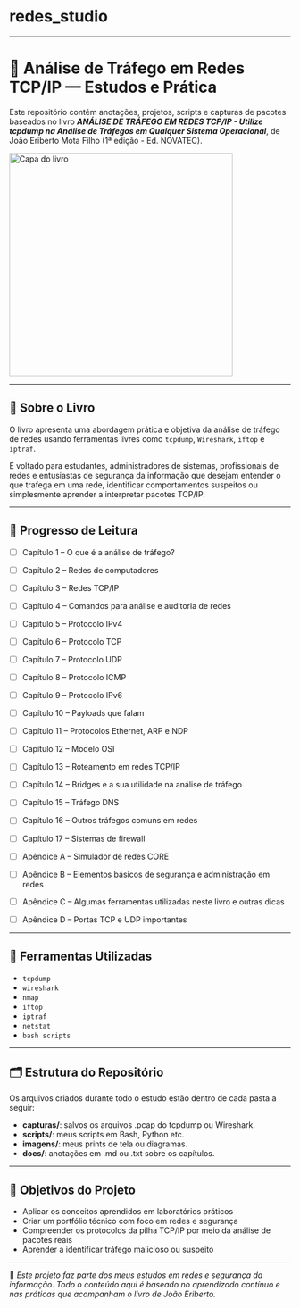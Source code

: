 # redes_studio

---

# 📡 Análise de Tráfego em Redes TCP/IP — Estudos e Prática

Este repositório contém anotações, projetos, scripts e capturas de pacotes baseados no livro **_ANÁLISE DE TRÁFEGO EM REDES TCP/IP - Utilize tcpdump na Análise de Tráfegos em Qualquer Sistema Operacional_**, de João Eriberto Mota Filho (1ª edição - Ed. NOVATEC).

<img src="https://m.media-amazon.com/images/I/81x-nHq0GXL._SL1436_.jpg" alt="Capa do livro" width="400">

---

## 📖 Sobre o Livro

O livro apresenta uma abordagem prática e objetiva da análise de tráfego de redes usando ferramentas livres como `tcpdump`, `Wireshark`, `iftop` e `iptraf`.  

É voltado para estudantes, administradores de sistemas, profissionais de redes e entusiastas de segurança da informação que desejam entender o que trafega em uma rede, identificar comportamentos suspeitos ou simplesmente aprender a interpretar pacotes TCP/IP.

---

## 📘 Progresso de Leitura

- [ ] Capítulo 1 – O que é a análise de tráfego?
- [ ] Capítulo 2 – Redes de computadores
- [ ] Capítulo 3 – Redes TCP/IP
- [ ] Capítulo 4 – Comandos para análise e auditoria de redes
- [ ] Capítulo 5 – Protocolo IPv4
- [ ] Capítulo 6 – Protocolo TCP
- [ ]	Capítulo 7 – Protocolo UDP
- [ ]	Capítulo 8 – Protocolo ICMP
- [ ]	Capítulo 9 – Protocolo IPv6
- [ ]	Capítulo 10 – Payloads que falam
- [ ]	Capítulo 11 – Protocolos Ethernet, ARP e NDP
- [ ]	Capítulo 12 – Modelo OSI
- [ ]	Capítulo 13 – Roteamento em redes TCP/IP
- [ ]	Capítulo 14 – Bridges e a sua utilidade na análise de tráfego
- [ ]	Capítulo 15 – Tráfego DNS
- [ ]	Capítulo 16 – Outros tráfegos comuns em redes
- [ ]	Capítulo 17 – Sistemas de firewall
- [ ]	Apêndice A – Simulador de redes CORE
- [ ]	Apêndice B – Elementos básicos de segurança e administração em redes
- [ ]	Apêndice C – Algumas ferramentas utilizadas neste livro e outras dicas
- [ ]	Apêndice D – Portas TCP e UDP importantes


---

## 🧰 Ferramentas Utilizadas

- `tcpdump`
- `wireshark`
- `nmap`
- `iftop`
- `iptraf`
- `netstat`
- `bash scripts`

---

## 🗂️ Estrutura do Repositório

Os arquivos criados durante todo o estudo estão dentro de cada pasta a seguir:

- **capturas/**: salvos os arquivos .pcap do tcpdump ou Wireshark.
- **scripts/**:  meus scripts em Bash, Python etc.
- **imagens/**: meus prints de tela ou diagramas.
- **docs/**: anotações em .md ou .txt sobre os capítulos.

---

## 🎯 Objetivos do Projeto

- Aplicar os conceitos aprendidos em laboratórios práticos
- Criar um portfólio técnico com foco em redes e segurança
- Compreender os protocolos da pilha TCP/IP por meio da análise de pacotes reais
- Aprender a identificar tráfego malicioso ou suspeito

---

📌 *Este projeto faz parte dos meus estudos em redes e segurança da informação. Todo o conteúdo aqui é baseado no aprendizado contínuo e nas práticas que acompanham o livro de João Eriberto.*

